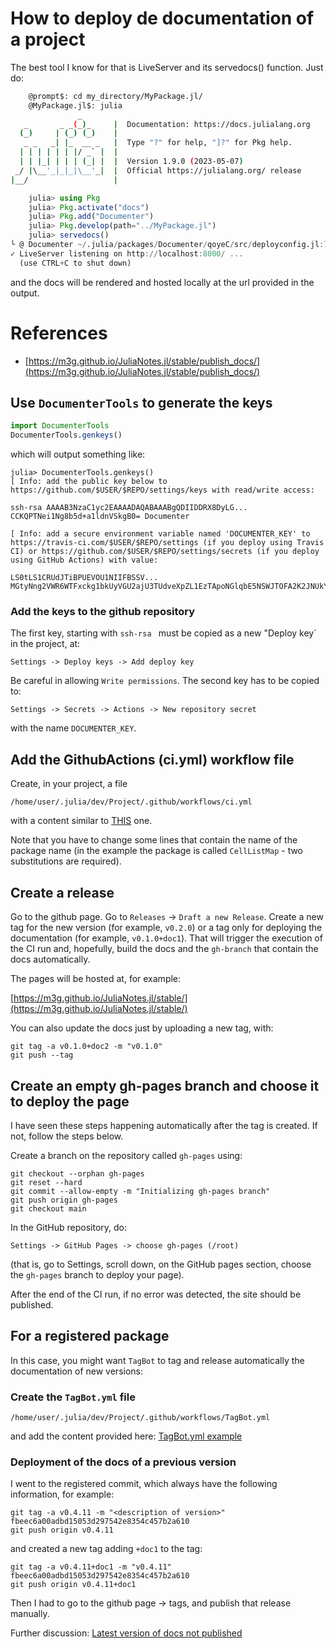 # How to deploy de documentation of a project

The best tool I know for that is LiveServer and its servedocs() function. Just do:

```bash
    @prompt$: cd my_directory/MyPackage.jl/
    @MyPackage.jl$: julia
               _
   _       _ _(_)_     |  Documentation: https://docs.julialang.org
  (_)     | (_) (_)    |
   _ _   _| |_  __ _   |  Type "?" for help, "]?" for Pkg help.
  | | | | | | |/ _` |  |
  | | |_| | | | (_| |  |  Version 1.9.0 (2023-05-07)
 _/ |\__'_|_|_|\__'_|  |  Official https://julialang.org/ release
|__/                   |
```
```julia
    julia> using Pkg
    julia> Pkg.activate("docs")
    julia> Pkg.add("Documenter")
    julia> Pkg.develop(path="../MyPackage.jl")
    julia> servedocs()
└ @ Documenter ~/.julia/packages/Documenter/qoyeC/src/deployconfig.jl:76
✓ LiveServer listening on http://localhost:8000/ ...
  (use CTRL+C to shut down)
```

and the docs will be rendered and hosted locally at the url provided in the output.

# References
+ [https://m3g.github.io/JuliaNotes.jl/stable/publish_docs/](https://m3g.github.io/JuliaNotes.jl/stable/publish_docs/)

## Use `DocumenterTools` to generate the keys

```julia
import DocumenterTools
DocumenterTools.genkeys()
```

which will output something like:

```julia-repl
julia> DocumenterTools.genkeys()
[ Info: add the public key below to https://github.com/$USER/$REPO/settings/keys with read/write access:

ssh-rsa AAAAB3NzaC1yc2EAAAADAQABAAABgQDIIDDRX8DyLG... CCKQPTNei1Ng8b5d+a1ldnVSkgB0= Documenter

[ Info: add a secure environment variable named 'DOCUMENTER_KEY' to https://travis-ci.com/$USER/$REPO/settings (if you deploy using Travis CI) or https://github.com/$USER/$REPO/settings/secrets (if you deploy using GitHub Actions) with value:

LS0tLS1CRUdJTiBPUEVOU1NIIFBSSV... MGtyNng2VWR6WTFxckg1bkUyVGU2ajU3TUdveXpZL1EzTApoNGlqbE5NSWJTOFA2K2JNUkYxVFVCUzdQbC9mZDlTZWJKYTlKdWpMamtnNWRiblJFSkpESmpDTzNzSjZ4d0VCUmV2WmJSCnZtV2lkWkVnQnlPUFVsQUFBQUNrUnZZM1Z0Wlc1MFpYST0KLS0tLS1FTkQgT1BFTlNTSCBQUklWQVRFIEtFWS0tLS0tCg==
```

### Add the keys to the github repository

The first key, starting with `ssh-rsa ` must be copied as a new "Deploy key` in the project, at: 

`Settings -> Deploy keys -> Add deploy key`

Be careful in allowing `Write permissions`. The second key has to be copied to:

`Settings -> Secrets -> Actions -> New repository secret` 

with the name `DOCUMENTER_KEY`.

## Add the GithubActions (ci.yml) workflow file

Create, in your project, a file 
```
/home/user/.julia/dev/Project/.github/workflows/ci.yml
```
with a content similar to [THIS](https://github.com/m3g/CellListMap.jl/blob/main/.github/workflows/ci.yml) one.

Note that you have to change some lines that contain the name of the
package name (in the example the package is called `CellListMap` - two substitutions are required).

## Create a release

Go to the github page. Go to `Releases` $\rightarrow$ `Draft a new Release`. Create a new tag for the new version (for example, `v0.2.0`) or a tag only for deploying the documentation (for example, `v0.1.0+doc1`). That will trigger the execution of the CI run and, hopefully, build the docs and the `gh-branch` that contain the docs automatically. 

The pages will be hosted at, for example:

[https://m3g.github.io/JuliaNotes.jl/stable/](https://m3g.github.io/JuliaNotes.jl/stable/)

You can also update the docs just by uploading a new tag, with:

```
git tag -a v0.1.0+doc2 -m "v0.1.0"
git push --tag
```

## Create an empty gh-pages branch and choose it to deploy the page

I have seen these steps happening automatically after the tag is created. If not, follow the steps below. 

Create a branch on the repository called `gh-pages` using: 

```
git checkout --orphan gh-pages
git reset --hard
git commit --allow-empty -m "Initializing gh-pages branch"
git push origin gh-pages
git checkout main
```

In the GitHub repository, do:

```
Settings -> GitHub Pages -> choose gh-pages (/root)
```

(that is, go to Settings, scroll down, on the GitHub pages section, choose the `gh-pages` branch to deploy your page).

After the end of the CI run, if no error was detected, the site should be published.

## For a registered package

In this case, you might want `TagBot` to tag and release automatically the documentation of new versions:

### Create the `TagBot.yml` file

```
/home/user/.julia/dev/Project/.github/workflows/TagBot.yml
```
and add the content provided here: [TagBot.yml example](https://github.com/JuliaRegistries/TagBot/blob/master/README.md)

### Deployment of the docs of a previous version

I went to the registered commit, which always have the following information, for example:

```
git tag -a v0.4.11 -m "<description of version>" fbeec6a00adbd15053d297542e8354c457b2a610
git push origin v0.4.11
```

and created a new tag adding `+doc1` to the tag:

```
git tag -a v0.4.11+doc1 -m "v0.4.11" fbeec6a00adbd15053d297542e8354c457b2a610
git push origin v0.4.11+doc1
```

Then I had to go to the github page -> tags, and publish that release manually.

Further discussion:
[Latest version of docs not published](https://discourse.julialang.org/t/latest-version-of-docs-not-published-github-actions-tagbot/50634/1)
